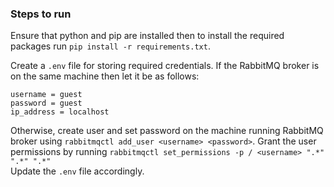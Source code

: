 ### Steps to run

Ensure that python and pip are installed then to install the required packages run 
`pip install -r requirements.txt`.

Create a `.env` file for storing required credentials. If the RabbitMQ broker is on the same machine then let it be as follows:
```
username = guest
password = guest
ip_address = localhost
```


Otherwise, create user and set password on the machine running RabbitMQ broker using `rabbitmqctl add_user <username> <password>`. Grant the user permissions by running 
`rabbitmqctl set_permissions -p / <username> ".*" ".*" ".*"`  
Update the `.env` file accordingly.